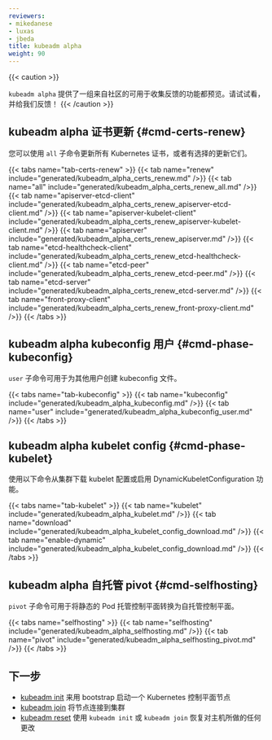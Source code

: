 ```yaml
---
reviewers:
- mikedanese
- luxas
- jbeda
title: kubeadm alpha
weight: 90
---
```

<!--
---
reviewers:
- mikedanese
- luxas
- jbeda
title: kubeadm alpha
weight: 90
---
-->
{{< caution >}}
<!--
`kubeadm alpha` provides a preview of a set of features made available for gathering feedback
 from the community. Please try it out and give us feedback!
-->
 `kubeadm alpha` 提供了一组来自社区的可用于收集反馈的功能都预览。请试试看，并给我们反馈！
{{< /caution >}}

<!--
## kubeadm alpha certs renew {#cmd-certs-renew}
-->
## kubeadm alpha 证书更新 {#cmd-certs-renew}

<!--
You can renew all Kubernetes certificates using the `all` subcommand or renew them selectively.
-->
您可以使用 `all` 子命令更新所有 Kubernetes 证书，或者有选择的更新它们。

{{< tabs name="tab-certs-renew" >}}
{{< tab name="renew" include="generated/kubeadm_alpha_certs_renew.md" />}}
{{< tab name="all" include="generated/kubeadm_alpha_certs_renew_all.md" />}}
{{< tab name="apiserver-etcd-client" include="generated/kubeadm_alpha_certs_renew_apiserver-etcd-client.md" />}}
{{< tab name="apiserver-kubelet-client" include="generated/kubeadm_alpha_certs_renew_apiserver-kubelet-client.md" />}}
{{< tab name="apiserver" include="generated/kubeadm_alpha_certs_renew_apiserver.md" />}}
{{< tab name="etcd-healthcheck-client" include="generated/kubeadm_alpha_certs_renew_etcd-healthcheck-client.md" />}}
{{< tab name="etcd-peer" include="generated/kubeadm_alpha_certs_renew_etcd-peer.md" />}}
{{< tab name="etcd-server" include="generated/kubeadm_alpha_certs_renew_etcd-server.md" />}}
{{< tab name="front-proxy-client" include="generated/kubeadm_alpha_certs_renew_front-proxy-client.md" />}}
{{< /tabs >}}


<!--
## kubeadm alpha kubeconfig user {#cmd-phase-kubeconfig}
-->
## kubeadm alpha kubeconfig 用户 {#cmd-phase-kubeconfig}

<!--
The `user` subcommand can be used for the creation of kubeconfig files for additional users.
-->
`user` 子命令可用于为其他用户创建 kubeconfig 文件。

{{< tabs name="tab-kubeconfig" >}}
{{< tab name="kubeconfig" include="generated/kubeadm_alpha_kubeconfig.md" />}}
{{< tab name="user" include="generated/kubeadm_alpha_kubeconfig_user.md" />}}
{{< /tabs >}}

## kubeadm alpha kubelet config {#cmd-phase-kubelet}

<!--
Use the following commands to either download the kubelet configuration from the cluster or
to enable the DynamicKubeletConfiguration feature.
-->
使用以下命令从集群下载 kubelet 配置或启用 DynamicKubeletConfiguration 功能。

{{< tabs name="tab-kubelet" >}}
{{< tab name="kubelet" include="generated/kubeadm_alpha_kubelet.md" />}}
{{< tab name="download" include="generated/kubeadm_alpha_kubelet_config_download.md" />}}
{{< tab name="enable-dynamic" include="generated/kubeadm_alpha_kubelet_config_download.md" />}}
{{< /tabs >}}


<!--
## kubeadm alpha selfhosting pivot {#cmd-selfhosting}
-->
## kubeadm alpha 自托管 pivot {#cmd-selfhosting}

<!--
The subcommand `pivot` can be used to conver a static Pod-hosted control plane into a self-hosted one.
-->
`pivot` 子命令可用于将静态的 Pod 托管控制平面转换为自托管控制平面。

{{< tabs name="selfhosting" >}}
{{< tab name="selfhosting" include="generated/kubeadm_alpha_selfhosting.md" />}}
{{< tab name="pivot" include="generated/kubeadm_alpha_selfhosting_pivot.md" />}}
{{< /tabs >}}


<!--
## What's next
-->
## 下一步
<!--
* [kubeadm init](/docs/reference/setup-tools/kubeadm/kubeadm-init/) to bootstrap a Kubernetes control-plane node
* [kubeadm join](/docs/reference/setup-tools/kubeadm/kubeadm-join/) to connect a node to the cluster
* [kubeadm reset](/docs/reference/setup-tools/kubeadm/kubeadm-reset/) to revert any changes made to this host by `kubeadm init` or `kubeadm join`
-->
* [kubeadm init](/docs/reference/setup-tools/kubeadm/kubeadm-init/) 来用 bootstrap 启动一个 Kubernetes 控制平面节点
* [kubeadm join](/docs/reference/setup-tools/kubeadm/kubeadm-join/) 将节点连接到集群
* [kubeadm reset](/docs/reference/setup-tools/kubeadm/kubeadm-reset/) 使用 `kubeadm init` 或 `kubeadm join` 恢复对主机所做的任何更改
